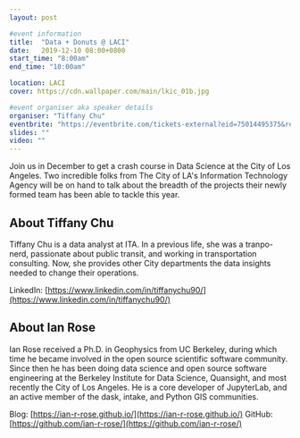 ```yaml
---
layout: post

#event information
title:  "Data + Donuts @ LACI"
date:   2019-12-10 08:00+0800
start_time: "8:00am"
end_time: "10:00am"

location: LACI
cover: https://cdn.wallpaper.com/main/lkic_01b.jpg

#event organiser aka speaker details
organiser: "Tiffany Chu"
eventbrite: "https://eventbrite.com/tickets-external?eid=75014495375&ref=etckt"
slides: ""
video: ""
---
```


Join us in December to get a crash course in Data Science at the City of Los Angeles. Two incredible folks from The City of LA's Information Technology Agency will be on hand to talk about the breadth of the projects their newly formed team has been able to tackle this year.

## About Tiffany Chu

Tiffany Chu is a data analyst at ITA. In a previous life, she was a tranpo-nerd, passionate about public transit, and working in transportation consulting. Now, she provides other City departments the data insights needed to change their operations.   

LinkedIn: [https://www.linkedin.com/in/tiffanychu90/](https://www.linkedin.com/in/tiffanychu90/)


## About Ian Rose

Ian Rose received a Ph.D. in Geophysics from UC Berkeley, during which time he became involved in the open source scientific software community. Since then he has been doing data science and open source software engineering at the Berkeley Institute for Data Science, Quansight, and most recently the City of Los Angeles. He is a core developer of JupyterLab, and an active member of the dask, intake, and Python GIS communities. 

Blog: [https://ian-r-rose.github.io/](https://ian-r-rose.github.io/)
GitHub: [https://github.com/ian-r-rose/](https://github.com/ian-r-rose/)